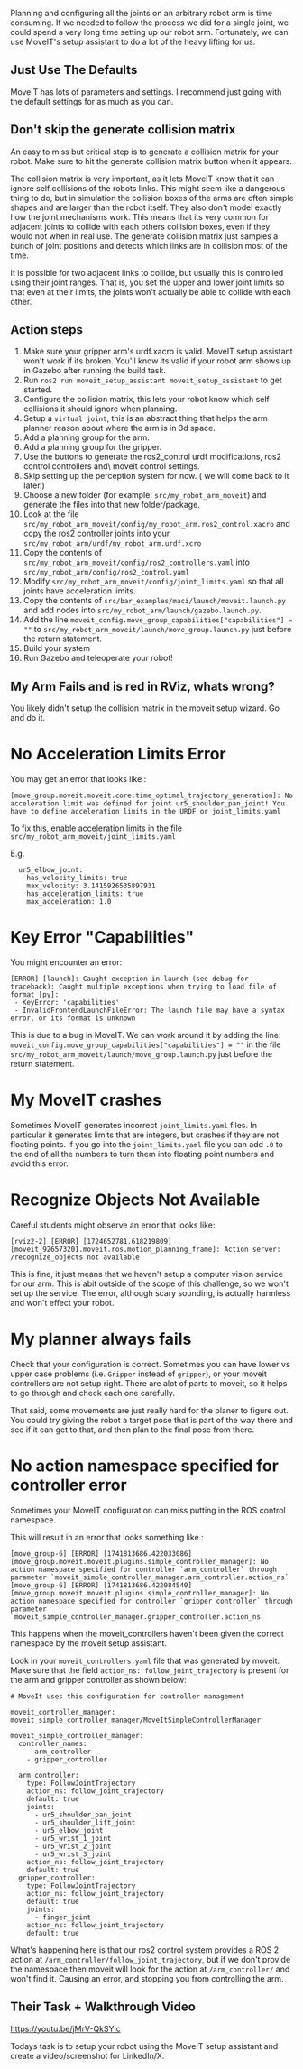 Planning and configuring all the joints on an arbitrary robot arm is time consuming. If we needed to follow the process we did for a single joint, we could spend a very long time setting up our robot arm. Fortunately, we can use MoveIT's setup assistant to do a lot of the heavy lifting for us. 

## Just Use The Defaults

MoveIT has lots of parameters and settings. I recommend just going with the default settings for as much as you can. 

## Don't skip the generate collision matrix 

An easy to miss but critical step is to generate a collision matrix for your robot. Make sure to hit the generate collision matrix button when it appears. 

The collision matrix is very important, as it lets MoveIT know that it can ignore self collisions of the robots links. This might seem like a dangerous thing to do, but in simulation the collision boxes of the arms are often simple shapes and are larger than the robot itself. They also don't model exactly how the joint mechanisms work. This means that its very common for adjacent joints to collide with each others collision boxes, even if they would not when in real use. The generate collision matrix just samples a bunch of joint positions and detects which links are in collision most of the time.

It is possible for two adjacent links to collide, but usually this is controlled using their joint ranges. That is, you set the upper and lower joint limits so that even at their limits, the joints won't actually be able to collide with each other. 

## Action steps 

1. Make sure your gripper arm's urdf.xacro is valid. MoveIT setup assistant won't work if its broken. You'll know its valid if your robot arm shows up in Gazebo after running the build task. 
2. Run `ros2 run moveit_setup_assistant moveit_setup_assistant` to get started. 
3. Configure the collision matrix, this lets your robot know which self collisions it should ignore when planning. 
4. Setup a `virtual joint`, this is an abstract thing that helps the arm planner reason about where the arm is in 3d space. 
5. Add a planning group for the arm.
6. Add a planning group for the gripper. 
7. Use the buttons to generate the ros2_control urdf modifications, ros2 control controllers and\ moveit control settings.
8. Skip setting up the perception system for now. ( we will come back to it later.)
9. Choose a new folder (for example: `src/my_robot_arm_moveit`) and generate the files into that new folder/package.
10. Look at the file `src/my_robot_arm_moveit/config/my_robot_arm.ros2_control.xacro` and copy the ros2 controller joints into your `src/my_robot_arm/urdf/my_robot_arm.urdf.xcro`
11. Copy the contents of `src/my_robot_arm_moveit/config/ros2_controllers.yaml` into `src/my_robot_arm/config/ros2_control.yaml`
12. Modify `src/my_robot_arm_moveit/config/joint_limits.yaml` so that all joints have acceleration limits. 
13. Copy the contents of `src/bar_examples/maci/launch/moveit.launch.py` and add nodes into `src/my_robot_arm/launch/gazebo.launch.py`. 
14. Add the line `moveit_config.move_group_capabilities["capabilities"] = ""` to `src/my_robot_arm_moveit/launch/move_group.launch.py` just before the return statement. 
15. Build your system
16. Run Gazebo and teleoperate your robot! 

##  My Arm Fails and is red in RViz, whats wrong? 

You likely didn't setup the collision matrix in the moveit setup wizard. Go and do it. 

# No Acceleration Limits Error

You may get an error that looks like :

```
[move_group.moveit.moveit.core.time_optimal_trajectory_generation]: No acceleration limit was defined for joint ur5_shoulder_pan_joint! You have to define acceleration limits in the URDF or joint_limits.yaml
```

To fix this, enable acceleration limits in the file `src/my_robot_arm_moveit/joint_limits.yaml`

E.g.

```
  ur5_elbow_joint:
    has_velocity_limits: true
    max_velocity: 3.1415926535897931
    has_acceleration_limits: true
    max_acceleration: 1.0
```

# Key Error "Capabilities"

You might encounter an error: 

```
[ERROR] [launch]: Caught exception in launch (see debug for traceback): Caught multiple exceptions when trying to load file of format [py]:
 - KeyError: 'capabilities'
 - InvalidFrontendLaunchFileError: The launch file may have a syntax error, or its format is unknown
```

This is due to a bug in MoveIT. We can work around it by adding the line: 
`moveit_config.move_group_capabilities["capabilities"] = ""`
in the file `src/my_robot_arm_moveit/launch/move_group.launch.py` just before the return statement. 

# My MoveIT crashes 

Sometimes MoveIT generates incorrect `joint_limits.yaml` files. In particular it generates limits that are integers, but crashes if they are not floating points. If you go into the `joint_limits.yaml` file you can add `.0` to the end of all the numbers to turn them into floating point numbers and avoid this error. 

# Recognize Objects Not Available

Careful students might observe an error that looks like: 

```
[rviz2-2] [ERROR] [1724652781.618219809] [moveit_926573201.moveit.ros.motion_planning_frame]: Action server: /recognize_objects not available
```

This is fine, it just means that we haven't setup a computer vision service for our arm. This is abit outside of the scope of this challenge, so we won't set up the service. The error, although scary sounding, is actually harmless and won't effect your robot. 

# My planner always fails

Check that your configuration is correct. Sometimes you can have lower vs upper case problems (i.e. `Gripper` instead of `gripper`), or your moveit controllers are not setup right. There are alot of parts to moveit, so it helps to go through and check each one carefully. 

That said, some movements are just really hard for the planer to figure out. You could try giving the robot a target pose that is part of the way there and see if it can get to that, and then plan to the final pose from there. 

# No action namespace specified for controller error

Sometimes your MoveIT configuration can miss putting in the ROS control namespace. 

This will result in an error that looks something like :

```
[move_group-6] [ERROR] [1741813686.422033086] [move_group.moveit.moveit.plugins.simple_controller_manager]: No action namespace specified for controller `arm_controller` through parameter `moveit_simple_controller_manager.arm_controller.action_ns`
[move_group-6] [ERROR] [1741813686.422084540] [move_group.moveit.moveit.plugins.simple_controller_manager]: No action namespace specified for controller `gripper_controller` through parameter `moveit_simple_controller_manager.gripper_controller.action_ns`
```

This happens when the moveit_controllers haven't been given the correct namespace by the moveit setup assistant. 

Look in your `moveit_controllers.yaml` file that was generated by moveit. Make sure that the field `action_ns: follow_joint_trajectory` is present for the arm and gripper controller as shown below: 

```
# MoveIt uses this configuration for controller management

moveit_controller_manager: moveit_simple_controller_manager/MoveItSimpleControllerManager

moveit_simple_controller_manager:
  controller_names:
    - arm_controller
    - gripper_controller

  arm_controller:
    type: FollowJointTrajectory
    action_ns: follow_joint_trajectory
    default: true
    joints:
      - ur5_shoulder_pan_joint
      - ur5_shoulder_lift_joint
      - ur5_elbow_joint
      - ur5_wrist_1_joint
      - ur5_wrist_2_joint
      - ur5_wrist_3_joint
    action_ns: follow_joint_trajectory
    default: true
  gripper_controller:
    type: FollowJointTrajectory
    action_ns: follow_joint_trajectory
    default: true
    joints:
      - finger_joint
    action_ns: follow_joint_trajectory
    default: true
```

What's happening here is that our ros2 control system provides a ROS 2 action at `/arm_controller/follow_joint_trajectory`, but if we don't provide the namespace then moveit will look for the action at `/arm_controller/` and won't find it. Causing an error, and stopping you from controlling the arm.
## Their Task + Walkthrough Video 

https://youtu.be/jMrV-QkSYlc

Todays task is to setup your robot using the MoveIT setup assistant and create a video/screenshot for LinkedIn/X. 